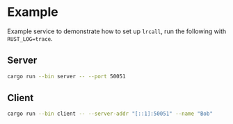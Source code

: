 # Example

Example service to demonstrate how to set up `lrcall`, run the following with `RUST_LOG=trace`.

## Server

```bash
cargo run --bin server -- --port 50051
```

## Client

```bash
cargo run --bin client -- --server-addr "[::1]:50051" --name "Bob"
```
